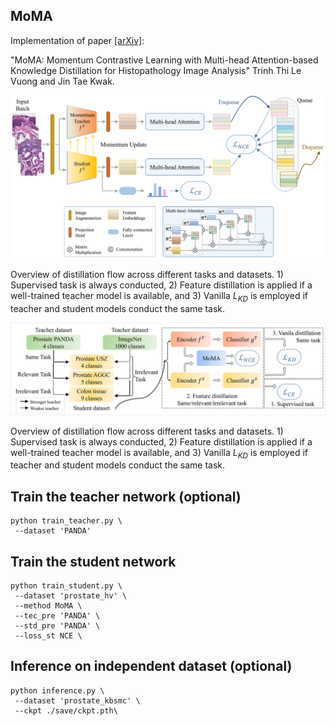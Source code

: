 
## MoMA

Implementation of paper [[arXiv]](https://arxiv.org/abs/2308.16561): 

"MoMA: Momentum Contrastive Learning with Multi-head Attention-based Knowledge Distillation for Histopathology Image Analysis"
Trinh Thi Le Vuong and Jin Tae Kwak. 

<p align="center">
  <img src="figures/overview.png" width="600">
</p>

Overview of distillation flow across different tasks and datasets. 1) Supervised task is always conducted, 2) Feature distillation is applied if a well-trained teacher model is available, and 3) Vanilla ${L}_{KD}$ is employed if teacher and student models conduct the same task.


<p align="center">
  <img src="figures/KD_dataset_v2.png" width="600">
</p>

Overview of distillation flow across different tasks and datasets. 1) Supervised task is always conducted, 2) Feature distillation is applied if a well-trained teacher model is available, and 3) Vanilla ${L}_{KD}$ is employed if teacher and student models conduct the same task.

## Train the teacher network (optional)
 
```
python train_teacher.py \
 --dataset 'PANDA' 
```



## Train the student network

```
python train_student.py \
 --dataset 'prostate_hv' \
 --method MoMA \
 --tec_pre 'PANDA' \
 --std_pre 'PANDA' \
 --loss_st NCE \

```

## Inference on independent dataset (optional)

```
python inference.py \
 --dataset 'prostate_kbsmc' \
 --ckpt ./save/ckpt.pth\
```

